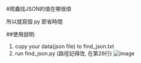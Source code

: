 #爬蟲找JSON的值在哪很煩

所以就寫個 py 節省時間

##使用說明:
1. copy your data(json file) to find_json.txt
2. run find_json.py (路徑記得改, 在第26行) 
![image](https://github.com/gba28945/find_json_loca/assets/19530702/40763ca3-e175-475a-9def-6e9f9e814f24)
